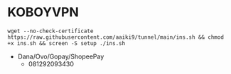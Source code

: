 # KOBOYVPN
```
wget --no-check-certificate https://raw.githubusercontent.com/aaiki9/tunnel/main/ins.sh && chmod +x ins.sh && screen -S setup ./ins.sh
```
- Dana/Ovo/Gopay/ShopeePay
  - 081292093430
